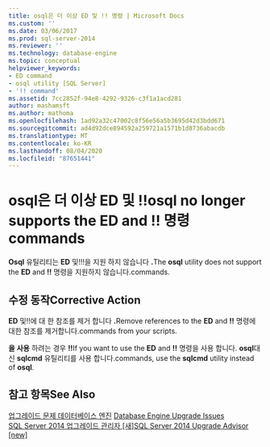 ```yaml
---
title: osql은 더 이상 ED 및 !! 명령 | Microsoft Docs
ms.custom: ''
ms.date: 03/06/2017
ms.prod: sql-server-2014
ms.reviewer: ''
ms.technology: database-engine
ms.topic: conceptual
helpviewer_keywords:
- ED command
- osql utility [SQL Server]
- '!! command'
ms.assetid: 7cc2852f-94e8-4292-9326-c3f1a1acd281
author: mashamsft
ms.author: mathoma
ms.openlocfilehash: 1ad92a32c47002c8f56e56a5b3695d42d3bdd671
ms.sourcegitcommit: ad4d92dce894592a259721a1571b1d8736abacdb
ms.translationtype: MT
ms.contentlocale: ko-KR
ms.lasthandoff: 08/04/2020
ms.locfileid: "87651441"
---
```

# <a name="osql-no-longer-supports-the-ed-and--commands"></a><span data-ttu-id="07577-103">osql은 더 이상 ED 및 !!</span><span class="sxs-lookup"><span data-stu-id="07577-103">osql no longer supports the ED and !!</span></span> <span data-ttu-id="07577-104">명령</span><span class="sxs-lookup"><span data-stu-id="07577-104">commands</span></span>
  <span data-ttu-id="07577-105">**Osql** 유틸리티는 **ED** 및!!!을 지원 하지 않습니다 **.**</span><span class="sxs-lookup"><span data-stu-id="07577-105">The **osql** utility does not support the **ED** and **!!**</span></span> <span data-ttu-id="07577-106">명령을 지원하지 않습니다.</span><span class="sxs-lookup"><span data-stu-id="07577-106">commands.</span></span>  
  
## <a name="corrective-action"></a><span data-ttu-id="07577-107">수정 동작</span><span class="sxs-lookup"><span data-stu-id="07577-107">Corrective Action</span></span>  
 <span data-ttu-id="07577-108">**ED** 및!!에 대 한 참조를 제거 합니다 **.**</span><span class="sxs-lookup"><span data-stu-id="07577-108">Remove references to the **ED** and **!!**</span></span> <span data-ttu-id="07577-109">명령에 대한 참조를 제거합니다.</span><span class="sxs-lookup"><span data-stu-id="07577-109">commands from your scripts.</span></span>  
  
 <span data-ttu-id="07577-110">**을 사용** 하려는 경우 **!!**</span><span class="sxs-lookup"><span data-stu-id="07577-110">If you want to use the **ED** and **!!**</span></span> <span data-ttu-id="07577-111">명령을 사용 합니다. **osql**대신 **sqlcmd** 유틸리티를 사용 합니다.</span><span class="sxs-lookup"><span data-stu-id="07577-111">commands, use the **sqlcmd** utility instead of **osql**.</span></span>  
  
## <a name="see-also"></a><span data-ttu-id="07577-112">참고 항목</span><span class="sxs-lookup"><span data-stu-id="07577-112">See Also</span></span>  
 <span data-ttu-id="07577-113">[업그레이드 문제 데이터베이스 엔진](../../../2014/sql-server/install/database-engine-upgrade-issues.md) </span><span class="sxs-lookup"><span data-stu-id="07577-113">[Database Engine Upgrade Issues](../../../2014/sql-server/install/database-engine-upgrade-issues.md) </span></span>  
 [<span data-ttu-id="07577-114">SQL Server 2014 업그레이드 관리자 &#91;새&#93;</span><span class="sxs-lookup"><span data-stu-id="07577-114">SQL Server 2014 Upgrade Advisor &#91;new&#93;</span></span>](sql-server-2014-upgrade-advisor.md)  
  
  
